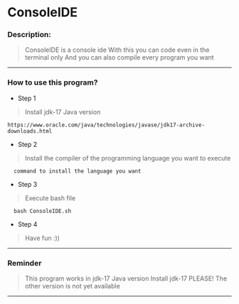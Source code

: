 # ConsoleIDE
### Description:
> ConsoleIDE is a console ide
> With this you can code even in the terminal only
> And you can also compile every program you want
---
### How to use this program?
- Step 1
> Install jdk-17 Java version
```
https://www.oracle.com/java/technologies/javase/jdk17-archive-downloads.html
```
- Step 2
> Install the compiler of the programming language you want to execute
```
  command to install the language you want
```
- Step 3
> Execute bash file
```
  bash ConsoleIDE.sh
```
- Step 4
> Have fun :))
---
### Reminder
> This program works in jdk-17 Java version
> Install jdk-17 PLEASE!
> The other version is not yet available
---
